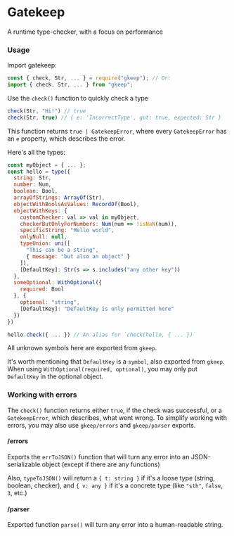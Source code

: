 # Gatekeep

A runtime type-checker, with a focus on performance

### Usage

Import gatekeep:

```js
const { check, Str, ... } = require("gkeep"); // Or:
import { check, Str, ... } from "gkeep";
```

Use the `check()` function to quickly check a type

```js
check(Str, "Hi!") // true
check(Str, true) // { e: 'IncorrectType', got: true, expected: Str }
```

This function returns `true | GatekeepError`, where every `GatekeepError` has an `e` property, which describes the error.

Here's all the types:

```js
const myObject = { ... };
const hello = type({
  string: Str,
  number: Num,
  boolean: Bool,
  arrayOfStrings: ArrayOf(Str),
  objectWithBoolsAsValues: RecordOf(Bool),
  objectWithKeys: {
    customChecker: val => val in myObject,
    checkerButOnlyForNumbers: Num(num => !isNaN(num)),
    specificString: "Hello world",
    onlyNull: null,
    typeUnion: uni([
      "This can be a string",
      { message: "but also an object" }
    ]),
    [DefaultKey]: Str(s => s.includes("any other key"))
  },
  someOptional: WithOptional({
    required: Bool
  }, {
    optional: "string",
    [DefaultKey]: "DefaultKey is only permitted here"
  })
})

hello.check({ ... }) // An alias for `check(hello, { ... })`
```

All unknown symbols here are exported from `gkeep`.

It's worth mentioning that `DefaultKey` is a `symbol`, also exported from `gkeep`. When using `WithOptional(required, optional)`, you may only put `DefaultKey` in the optional object.

### Working with errors

The `check()` function returns either `true`, if the check was successful, or a `GatekeepError`, which describes, what went wrong. To simplify working with errors, you may also use `gkeep/errors` and `gkeep/parser` exports.

#### /errors

Exports the `errToJSON()` function that will turn any error into an JSON-serializable object (except if there are any functions)

Also, `typeToJSON()` will return a `{ t: string }` if it's a loose type (string, boolean, checker), and `{ v: any }` if it's a concrete type (like `"sth"`, `false`, `3`, etc.)

#### /parser

Exported function `parse()` will turn any error into a human-readable string.
